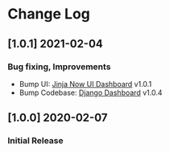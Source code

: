 # Change Log

## [1.0.1] 2021-02-04
### Bug fixing, Improvements

- Bump UI: [Jinja Now UI Dashboard](https://github.com/app-generator/jinja-now-ui-dashboard/releases) v1.0.1
- Bump Codebase: [Django Dashboard](https://github.com/app-generator/boilerplate-code-django-dashboard) v1.0.4

## [1.0.0] 2020-02-07
### Initial Release
